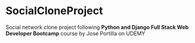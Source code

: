 # SocialCloneProject
Social network clone project following **Python and Django Full Stack Web Developer Bootcamp** course by Jose Portilla on UDEMY
